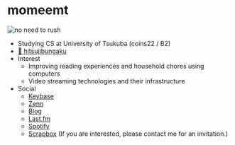 # momeemt
![no need to rush](https://img.shields.io/badge/no_need_to_rush-:ok-important)

- Studying CS at University of Tsukuba (coins22 / B2)
- [🐏 hitsujibungaku](https://open.spotify.com/intl-ja/artist/6S8w5rLsEwjN21jQeRES0n)
- Interest
  - Improving reading experiences and household chores using computers
  - Video streaming technologies and their infrastructure
- Social
  - [Keybase](https://keybase.io/momeemt)
  - [Zenn](https://zenn.dev/momeemt)
  - [Blog](https://blog.momee.mt)
  - [Last.fm](https://www.last.fm/user/caoirigh_)
  - [Spotify](https://open.spotify.com/user/nkg94cf23lsyvmuj4e3kd6l7p?si=214e95bcf66f4340)
  - [Scrapbox](https://scrapbox.io/momeemt/) (If you are interested, please contact me for an invitation.)
  
